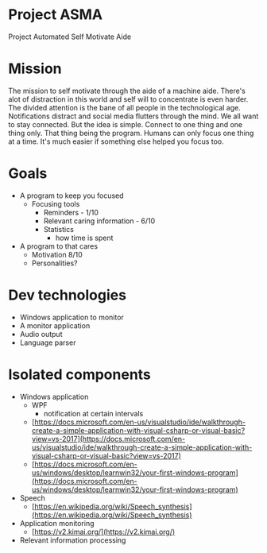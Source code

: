 # Project ASMA

Project Automated Self Motivate Aide

# Mission

The mission to self motivate through the aide of a machine aide. There's alot of distraction in this world and self will to concentrate is even harder. The divided attention is the bane of all people in the technological age. Notifications distract and social media flutters through the mind. We all want to stay connected. But the idea is simple. Connect to one thing and one thing only. That thing being the program. Humans can only focus one thing at a time. It's much easier if something else helped you focus too. 

# Goals

- A program to keep you focused
    - Focusing tools
        - Reminders - 1/10
        - Relevant caring information - 6/10
        - Statistics
            - how time is spent
- A program to that cares
    - Motivation 8/10
    - Personalities?

# Dev technologies

- Windows application to monitor
- A monitor application
- Audio output
- Language parser

# Isolated components

- Windows application
    - WPF
        - notification at certain intervals
    - [https://docs.microsoft.com/en-us/visualstudio/ide/walkthrough-create-a-simple-application-with-visual-csharp-or-visual-basic?view=vs-2017](https://docs.microsoft.com/en-us/visualstudio/ide/walkthrough-create-a-simple-application-with-visual-csharp-or-visual-basic?view=vs-2017)
    - [https://docs.microsoft.com/en-us/windows/desktop/learnwin32/your-first-windows-program](https://docs.microsoft.com/en-us/windows/desktop/learnwin32/your-first-windows-program)
- Speech
    - [https://en.wikipedia.org/wiki/Speech_synthesis](https://en.wikipedia.org/wiki/Speech_synthesis)
- Application monitoring
    - [https://v2.kimai.org/](https://v2.kimai.org/)
- Relevant information processing
